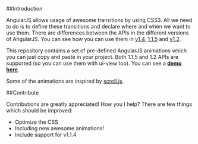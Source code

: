 ##Introduction

AngularJS allows usage of awesome transitions by using CSS3. All we need to do is to define these transitions and declare where and when we want to use them.
There are differences between the APIs in the different versions of AngularJS.
You can see how you can use them in [v1.4](http://code.angularjs.org/1.1.4/docs/api/ng.directive:ngAnimate), [1.1.5](http://code.angularjs.org/1.1.5/docs/api/ng.directive:ngAnimate) and [v1.2](http://www.yearofmoo.com/2013/08/remastered-animation-in-angularjs-1-2.html).

This repository contains a set of pre-defined AngularJS animations which you can just copy and paste in your project. Both 1.1.5 and 1.2 APIs are supported (so you can use them with ui-view too).
You can see a **[demo here](http://angular-transitions.mgechev.com/)**.

Some of the animations are inspired by [scroll.js](http://lab.hakim.se/scroll-effects/).

##Contribute

Contributions are greatly appreciated! How you I help? There are few things which should be improved:

* Optimize the CSS
* Including new awesome animations!
* Include support for v1.1.4